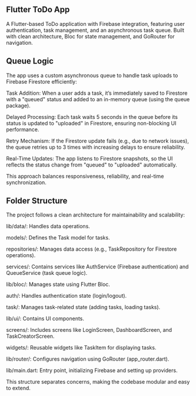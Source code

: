 ## Flutter ToDo App

A Flutter-based ToDo application with Firebase integration, featuring user authentication, task management, and an asynchronous task queue. Built with clean architecture, Bloc for state management, and GoRouter for navigation.

## Queue Logic

The app uses a custom asynchronous queue to handle task uploads to Firebase Firestore efficiently:





Task Addition: When a user adds a task, it’s immediately saved to Firestore with a "queued" status and added to an in-memory queue (using the queue package).



Delayed Processing: Each task waits 5 seconds in the queue before its status is updated to "uploaded" in Firestore, ensuring non-blocking UI performance.



Retry Mechanism: If the Firestore update fails (e.g., due to network issues), the queue retries up to 3 times with increasing delays to ensure reliability.



Real-Time Updates: The app listens to Firestore snapshots, so the UI reflects the status change from "queued" to "uploaded" automatically.

This approach balances responsiveness, reliability, and real-time synchronization.

## Folder Structure

The project follows a clean architecture for maintainability and scalability:





lib/data/: Handles data operations.





models/: Defines the Task model for tasks.



repositories/: Manages data access (e.g., TaskRepository for Firestore operations).



services/: Contains services like AuthService (Firebase authentication) and QueueService (task queue logic).



lib/bloc/: Manages state using Flutter Bloc.





auth/: Handles authentication state (login/logout).



task/: Manages task-related state (adding tasks, loading tasks).



lib/ui/: Contains UI components.





screens/: Includes screens like LoginScreen, DashboardScreen, and TaskCreatorScreen.



widgets/: Reusable widgets like TaskItem for displaying tasks.



lib/router/: Configures navigation using GoRouter (app_router.dart).



lib/main.dart: Entry point, initializing Firebase and setting up providers.

This structure separates concerns, making the codebase modular and easy to extend.
